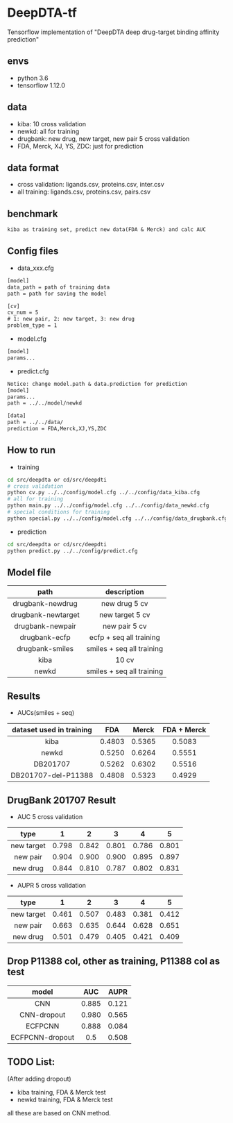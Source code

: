 # DeepDTA-tf
Tensorflow implementation of "DeepDTA deep drug-target binding affinity prediction"
## envs
* python 3.6
* tensorflow 1.12.0
## data
* kiba: 10 cross validation
* newkd: all for training
* drugbank: new drug, new target, new pair 5 cross validation
* FDA, Merck, XJ, YS, ZDC: just for prediction
## data format
* cross validation: ligands.csv, proteins.csv, inter.csv
* all training: ligands.csv, proteins.csv, pairs.csv
## benchmark
```txt
kiba as training set, predict new data(FDA & Merck) and calc AUC
```
## Config files
* data_xxx.cfg
```txt
[model]
data_path = path of training data
path = path for saving the model

[cv]
cv_num = 5
# 1: new pair, 2: new target, 3: new drug
problem_type = 1
```
* model.cfg
```txt
[model]
params...
```
* predict.cfg
```txt
Notice: change model.path & data.prediction for prediction
[model]
params...
path = ../../model/newkd

[data]
path = ../../data/
prediction = FDA,Merck,XJ,YS,ZDC
```
## How to run
* training
```bash
cd src/deepdta or cd/src/deepdti
# cross validation
python cv.py ../../config/model.cfg ../../config/data_kiba.cfg
# all for training
python main.py ../../config/model.cfg ../../config/data_newkd.cfg
# special conditions for training
python special.py ../../config/model.cfg ../../config/data_drugbank.cfg
```
* prediction
```bash
cd src/deepdta or cd/src/deepdti
python predict.py ../../config/predict.cfg
```
## Model file

| path | description |
| :-: | :-: |
| drugbank-newdrug | new drug 5 cv |
| drugbank-newtarget | new target 5 cv |
| drugbank-newpair | new pair 5 cv |
| drugbank-ecfp | ecfp + seq all training |
| drugbank-smiles | smiles + seq all training |
| kiba | 10 cv |
| newkd | smiles + seq all training |

## Results
* AUCs(smiles + seq)

| dataset used in training | FDA | Merck | FDA + Merck
| :-: | :-: | :-: | :-: |
| kiba | 0.4803 | 0.5365 | 0.5083 |
| newkd | 0.5250 | 0.6264 | 0.5551 |
| DB201707 | 0.5262 | 0.6302 | 0.5516 |
| DB201707-del-P11388 | 0.4808 | 0.5323 | 0.4929 |

## DrugBank 201707 Result
* AUC 5 cross validation

| type | 1 | 2 | 3 | 4 | 5 |
| :-: | :-: | :-: | :-: | :-: | :-: |
| new target | 0.798 | 0.842 | 0.801 | 0.786 | 0.801 |
| new pair | 0.904 | 0.900 | 0.900 | 0.895 | 0.897 |
| new drug | 0.844 | 0.810 | 0.787 | 0.802 | 0.831 |

* AUPR 5 cross validation

| type | 1 | 2 | 3 | 4 | 5 |
| :-: | :-: | :-: | :-: | :-: | :-: |
| new target | 0.461 | 0.507 | 0.483 | 0.381 | 0.412 |
| new pair | 0.663 | 0.635 | 0.644 | 0.628 | 0.651 |
| new drug | 0.501 | 0.479 | 0.405 | 0.421 | 0.409 |

## Drop P11388 col, other as training, P11388 col as test

| model | AUC | AUPR |
| :-: | :-: | :-: |
| CNN | 0.885 | 0.121 |
| CNN-dropout | 0.980 | 0.565 |
| ECFPCNN | 0.888 | 0.084 |
| ECFPCNN-dropout | 0.5 | 0.508 |

## TODO List:
(After adding dropout)

* kiba training, FDA & Merck test
* newkd training, FDA & Merck test

all these are based on CNN method.